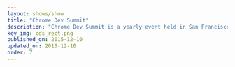 ```yaml
---
layout: shows/show
title: "Chrome Dev Summit"
description: "Chrome Dev Summit is a yearly event held in San Francisco where engineers on the Chrome team talk about what they've been working and the topics they're passionate about."
key_img: cds_rect.png
published_on: 2015-12-10
updated_on: 2015-12-10
order: 7
---
```

